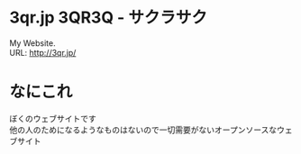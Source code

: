 # 3qr.jp 3QR3Q - サクラサク
My Website.
<br>URL: http://3qr.jp/
# なにこれ
ぼくのウェブサイトです
<br>他の人のためになるようなものはないので一切需要がないオープンソースなウェブサイト
